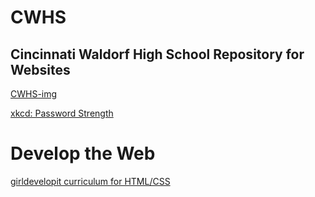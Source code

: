 # CWHS
## Cincinnati Waldorf High School Repository for Websites

[CWHS-img](img/cwhs.jpg)

[xkcd: Password Strength ](http://xkcd.com/936)


# Develop the Web
[girldevelopit curriculum for HTML/CSS](https://github.com/girldevelopit/gdi-featured-html-css-intro)

